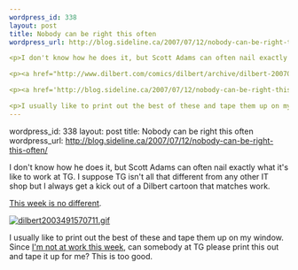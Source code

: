 ```yaml
--- 
wordpress_id: 338
layout: post
title: Nobody can be right this often
wordpress_url: http://blog.sideline.ca/2007/07/12/nobody-can-be-right-this-often/

<p>I don't know how he does it, but Scott Adams can often nail exactly what it's like to work at TG.  I suppose TG isn't all that different from any other IT shop but I always get a kick out of a Dilbert cartoon that matches work.</p>

<p><a href="http://www.dilbert.com/comics/dilbert/archive/dilbert-20070711.html">This week is no different</a>.</p>

<p><a href='http://blog.sideline.ca/2007/07/12/nobody-can-be-right-this-often/dilbert2003491570711gif/' rel='attachment wp-att-339' title='dilbert2003491570711.gif'><img src='http://blog.sideline.ca/wp-content/uploads/2007/07/dilbert2003491570711.thumbnail.gif' alt='dilbert2003491570711.gif' class="center"/></a></p>

<p>I usually like to print out the best of these and tape them up on my window.  Since <a href="http://www.aream.ca/2007/07/11/sara-catherine-mcclenaghan/">I'm not at work this week</a>, can somebody at TG please print this out and tape it up for me?  This is too good.</p>
--- 
```

wordpress_id: 338
layout: post
title: Nobody can be right this often
wordpress_url: http://blog.sideline.ca/2007/07/12/nobody-can-be-right-this-often/

<p>I don't know how he does it, but Scott Adams can often nail exactly what it's like to work at TG.  I suppose TG isn't all that different from any other IT shop but I always get a kick out of a Dilbert cartoon that matches work.</p>

<p><a href="http://www.dilbert.com/comics/dilbert/archive/dilbert-20070711.html">This week is no different</a>.</p>

<p><a href='http://blog.sideline.ca/2007/07/12/nobody-can-be-right-this-often/dilbert2003491570711gif/' rel='attachment wp-att-339' title='dilbert2003491570711.gif'><img src='http://blog.sideline.ca/wp-content/uploads/2007/07/dilbert2003491570711.thumbnail.gif' alt='dilbert2003491570711.gif' class="center"/></a></p>

<p>I usually like to print out the best of these and tape them up on my window.  Since <a href="http://www.aream.ca/2007/07/11/sara-catherine-mcclenaghan/">I'm not at work this week</a>, can somebody at TG please print this out and tape it up for me?  This is too good.</p>

